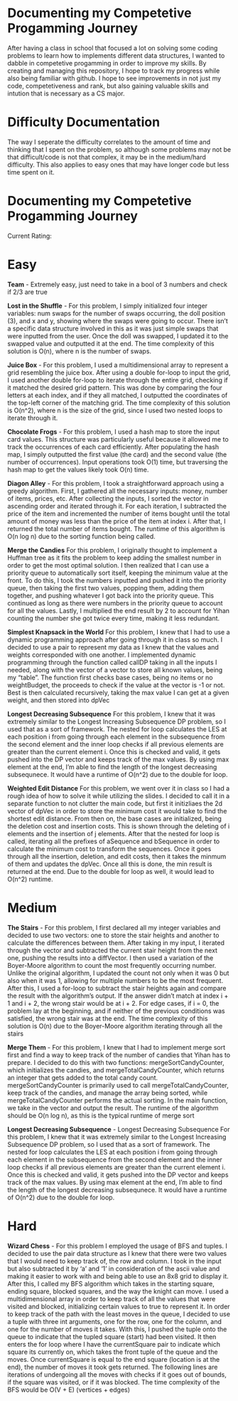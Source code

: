 # Documenting my Competetive Progamming Journey
After having a class in school that focused a lot on solving some coding problems to learn how to implements different data structures, I wanted to dabble in competetive progamming in order to improve my skills. By creating and managing this repository, I hope to track my progress while also being familiar with github. I hope to see improvements in not just my code, competetiveness and rank, but also gaining valuable skills and intution that is necessary as a CS major. 

# Difficulty Documentation
The way I seperate the difficulty correlates to the amount of time and thinking that I spent on the problem, so although some problems may not be that difficult/code is not that complex, it may be in the medium/hard difficulty. This also applies to easy ones that may have longer code but less time spent on it.

# Documenting my Competetive Progamming Journey
Current Rating:

# Easy
**Team** - Extremely easy, just need to take in a bool of 3 numbers and check if 2/3 are true<br>

**Lost in the Shuffle** - For this problem, I simply initialized four integer variables: num swaps for the
number of swaps occurring, the doll position (3), and x and y, showing where
the swaps were going to occur. There isn’t a specific data structure involved in
this as it was just simple swaps that were inputted from the user. Once the doll
was swapped, I updated it to the swapped value and outputted it at the end.
The time complexity of this solution is O(n), where n is the number of swaps. <br>

**Juice Box** - For this problem, I used a multidimensional array to represent a grid resembling
the juice box. After using a double for-loop to input the grid, I used another
double for-loop to iterate through the entire grid, checking if it matched the
desired grid pattern. This was done by comparing the four letters at each index,
and if they all matched, I outputted the coordinates of the top-left corner of
the matching grid. The time complexity of this solution is O(n^2), where n is
the size of the grid, since I used two nested loops to iterate through it. <br>

**Chocolate Frogs** - For this problem, I used a hash map to store the input card values. This
structure was particularly useful because it allowed me to track the occurrences
of each card efficiently. After populating the hash map, I simply outputted the
first value (the card) and the second value (the number of occurrences). Input
operations took O(1) time, but traversing the hash map to get the values likely
took O(n) time. <br>

**Diagon Alley** - For this problem, I took a straightforward approach using a greedy algorithm.
First, I gathered all the necessary inputs: money, number of items, prices, etc.
After collecting the inputs, I sorted the vector in ascending order and iterated
through it. For each iteration, I subtracted the price of the item and incremented
the number of items bought until the total amount of money was less than the
price of the item at index i. After that, I returned the total number of items
bought. The runtime of this algorithm is O(n log n) due to the sorting function
being called. <br>

**Merge the Candies** For this problem, I originally thought to implement a Huffman tree as it fits the
problem to keep adding the smallest number in order to get the most optimal solution. I then realized that I can use a priority queue to automatically sort itself,
keeping the minimum value at the front. To do this, I took the numbers inputted
and pushed it into the priority queue, then taking the first two values, popping
them, adding them together, and pushing whatever I got back into the priority
queue. This continued as long as there were numbers in the priority queue to
account for all the values. Lastly, I multiplied the end result by 2 to account
for Yihan counting the number she got twice every time, making it less redundant. <br>

**Simplest Knapsack in the World** For this problem, I knew that I had to use a dynamic programming approach
after going through it in class so much. I decided to use a pair to represent my data as I knew that the values and weights corresponded with one
another. I implemented dynamic programming through the function called
callDP taking in all the inputs I needed, along with the vector of a vector
to store all known values, being my “table”. The function first checks base
cases, being no items or no weightBudget, the proceeds to check if the value
at the vector is -1 or not. Best is then calculated recursively, taking the max
value I can get at a given weight, and then stored into dpVec <br>

**Longest Decreasing Subsequence** For this problem, I knew that it was extremely similar to the Longest Increasing
Subsequence DP problem, so I used that as a sort of framework. The nested
for loop calculates the LES at each position i from going through each element
in the subsequence from the second element and the inner loop checks if all
previous elements are greater than the current element i. Once this is checked
and valid, it gets pushed into the DP vector and keeps track of the max values.
By using max element at the end, I’m able to find the length of the longest
decreasing subsequnece. It would have a runtime of O(n^2) due to the double for loop. <br>

**Weighted Edit Distance** For this problem, we went over it in class so I had a rough idea of how to solve it
while utilizing the slides. I decided to call it in a separate function to not clutter
the main code, but first it initizliaes the 2d vector of dpVec in order to store the
minimum cost it would take to find the shortest edit distance. From then on,
the base cases are initialized, being the deletion cost and insertion costs. This is
shown through the deleting of i elements and the insertion of j elements. After
that the nested for loop is called, iterating all the prefixes of aSequence and
bSequence in order to calculate the minimum cost to transform the sequences.
Once it goes through all the insertion, deletion, and edit costs, then it takes the
minmum of them and updates the dpVec. Once all this is done, the min result
is returned at the end. Due to the double for loop as well, it would lead to
O(n^2) runtime. <br>


# Medium
**The Stairs** - For this problem, I first declared all my integer variables and decided to use two
vectors: one to store the stair heights and another to calculate the differences
between them. After taking in my input, I iterated through the vector and
subtracted the current stair height from the next one, pushing the results into
a diffVector. I then used a variation of the Boyer-Moore algorithm to count
the most frequently occurring number. Unlike the original algorithm, I updated
the count not only when it was 0 but also when it was 1, allowing for multiple
numbers to be the most frequent. After this, I used a for-loop to subtract the
stair heights again and compare the result with the algorithm’s output. If the
answer didn’t match at index i + 1 and i + 2, the wrong stair would be at i + 2.
For edge cases, if i = 0, the problem lay at the beginning, and if neither of
the previous conditions was satisfied, the wrong stair was at the end. The time
complexity of this solution is O(n) due to the Boyer-Moore algorithm iterating
through all the stairs <br>

**Merge Them** - For this problem, I knew that I had to implement merge sort first and find a
way to keep track of the number of candies that Yihan has to prepare. I decided to do this with two functions: mergeSortCandyCounter, which initializes
the candies, and mergeTotalCandyCounter, which returns an integer that gets
added to the total candy count. mergeSortCandyCounter is primarily used to
call mergeTotalCandyCounter, keep track of the candies, and manage the array
being sorted, while mergeTotalCandyCounter performs the actual sorting.
In the main function, we take in the vector and output the result. The
runtime of the algorithm should be O(n log n), as this is the typical runtime of
merge sort <br>

**Longest Decreasing Subsequence** - Longest Decreasing Subsequence
For this problem, I knew that it was extremely similar to the Longest Increasing
Subsequence DP problem, so I used that as a sort of framework. The nested
for loop calculates the LES at each position i from going through each element
in the subsequence from the second element and the inner loop checks if all
previous elements are greater than the current element i. Once this is checked
and valid, it gets pushed into the DP vector and keeps track of the max values.
By using max element at the end, I’m able to find the length of the longest
decreasing subsequnece. It would have a runtime of O(n^2) due to the double
for loop. <br>


# Hard
**Wizard Chess** - For this
problem I employed the usage of BFS and tuples. I decided to use the pair data
structure as I knew that there were two values that I would need to keep track
of, the row and column. I took in the input but also subtracted it by ‘a’ and ‘1’
in consideration of the ascii value and making it easier to work with and being
able to use an 8x8 grid to display it. After this, I called my BFS algorithm
which takes in the starting square, ending square, blocked squares, and the way
the knight can move. I used a multidimensional array in order to keep track of
all the values that were visited and blocked, initializing certain values to true
to represent it. In order to keep track of the path with the least moves in the
queue, I decided to use a tuple with three int arguments, one for the row, one
for the column, and one for the number of moves it takes. With this, I pushed
the tuple onto the queue to indicate that the tupled square (start) had been visited. It then enters the for loop where I have the currentSquare pair to indicate
which square its currently on, which takes the front tuple of the queue and the
moves. Once currentSquare is equal to the end square (location is at the end),
the number of moves it took gets returned. The following lines are iterations of
undergoing all the moves with checks if it goes out of bounds, if the square was
visited, or if it was blocked. The time complexity of the BFS would be O(V +
E) (vertices + edges)

